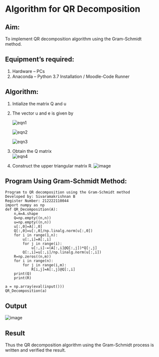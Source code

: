 # Algorithm for QR Decomposition

## Aim:
To implement QR decomposition algorithm using the Gram-Schmidt method.

## Equipment’s required:
1.	Hardware – PCs
2.	Anaconda – Python 3.7 Installation / Moodle-Code Runner

## Algorithm:

1.	Intialize the matrix Q and u
2.	The vector u and e is given by

    ![eqn1](./ex4.jpg)

    ![eqn2](./ex6.jpg)

    ![eqn3](./ex3.jpg)

3.	Obtain the Q matrix   
    ![eqn4](./ex1.jpg)
4.	Construct the upper triangular matrix R.
    ![image](https://github.com/SivaramakrishnanBaskar/QRdecomposition/assets/119476322/746f28f9-64fd-43e0-baee-78cedcaea69d)

    
## Program Using Gram-Schmidt Method:
```
Program to QR decomposition using the Gram-Schmidt method
Developed by: Sivaramakrishnan B
Register Number: 212222110044
import numpy as np
def QR_Decomposition(A):
    n,m=A.shape
    Q=np.empty((n,n))
    u=np.empty((n,n))
    u[:,0]=A[:,0]
    Q[:,0]=u[:,0]/np.linalg.norm(u[:,0])
    for i in range(1,n):
        u[:,i]=A[:,i]
        for j in range(i): 
            u[:,i]-=(A[:,i]@Q[:,j])*Q[:,j]
        Q[:,i]=u[:,i]/np.linalg.norm(u[:,i])
    R=np.zeros((n,m))
    for i in range(n):
        for j in range(i,m):
            R[i,j]=A[:,j]@Q[:,i]
    print(Q)
    print(R)
    
a = np.array(eval(input()))
QR_Decomposition(a)

```

## Output
![image](https://github.com/SivaramakrishnanBaskar/QRdecomposition/assets/119476322/3fe06354-1476-4dec-956f-adca9222ce5f)

## Result
Thus the QR decomposition algorithm using the Gram-Schmidt process is written and verified the result.
